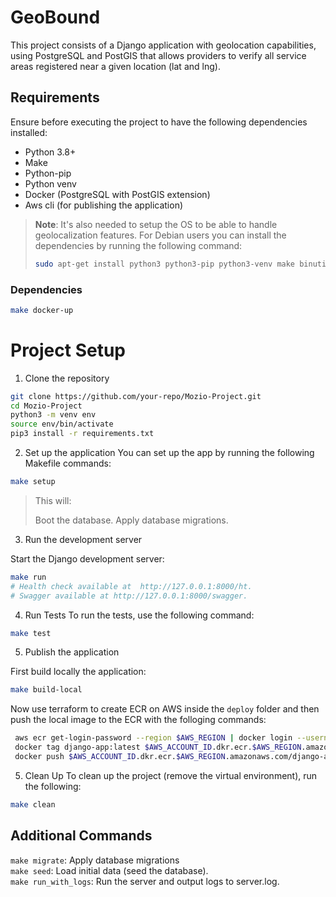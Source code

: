 # GeoBound

This project consists of a Django application with geolocation capabilities, using PostgreSQL and PostGIS that allows providers to verify all service areas registered near a given location (lat and lng).

## Requirements

Ensure before executing the project to have the following dependencies installed:

- Python 3.8+
- Make
- Python-pip
- Python venv
- Docker (PostgreSQL with PostGIS extension)
- Aws cli (for publishing the application)

> **Note**: It's also needed to setup the OS to be able to handle geolocalization features.
> For Debian users you can install the dependencies by running the following command:
>
> ```bash
> sudo apt-get install python3 python3-pip python3-venv make binutils libproj-dev gdal-bin libgdal-dev docker.io docker-compose-v2 -y
> ```

### Dependencies

```bash
make docker-up
```

# Project Setup

1. Clone the repository

```bash
git clone https://github.com/your-repo/Mozio-Project.git
cd Mozio-Project
python3 -m venv env
source env/bin/activate
pip3 install -r requirements.txt
```

2. Set up the application
You can set up the app by running the following Makefile commands:

```bash
make setup
```

> This will:
>
> Boot the database.
> Apply database migrations.

3. Run the development server

Start the Django development server:

```bash
make run
# Health check available at  http://127.0.0.1:8000/ht.
# Swagger available at http://127.0.0.1:8000/swagger.
```

4. Run Tests
To run the tests, use the following command:

```bash
make test
```

5. Publish the application

First build locally the application:

```bash
make build-local
```

Now use terraform to create ECR on AWS inside the `deploy` folder and then push the local image to the ECR with the folloging commands:

```bash
 aws ecr get-login-password --region $AWS_REGION | docker login --username AWS --password-stdin $AWS_ACCOUNT_ID.dkr.ecr.$AWS_REGION.amazonaws.com
 docker tag django-app:latest $AWS_ACCOUNT_ID.dkr.ecr.$AWS_REGION.amazonaws.com/django-app:latest
 docker push $AWS_ACCOUNT_ID.dkr.ecr.$AWS_REGION.amazonaws.com/django-app:latest
```

5. Clean Up
To clean up the project (remove the virtual environment), run the following:

```bash
make clean
```

## Additional Commands

`make migrate`: Apply database migrations </br>
`make seed`: Load initial data (seed the database). </br>
`make run_with_logs`: Run the server and output logs to server.log.
